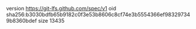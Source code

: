 version https://git-lfs.github.com/spec/v1
oid sha256:b3030bdfb65b9182c0f3e53b8606c8cf74e3b5554366ef983297349b8360bdef
size 13435
